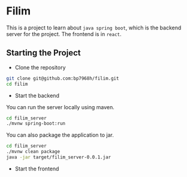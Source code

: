 # Filim
This is a project to learn about `java spring boot`, which is the backend server for the project. The frontend is in `react`.

## Starting the Project

- Clone the repository
```bash
git clone git@github.com:bp7968h/filim.git
cd filim
```

- Start the backend

You can run the server locally using maven.
```bash
cd filim_server
./mvnw spring-boot:run
```
You can also package the application to jar.
```bash
cd filim_server
./mvnw clean package
java -jar target/filim_server-0.0.1.jar
```

- Start the frontend
 
